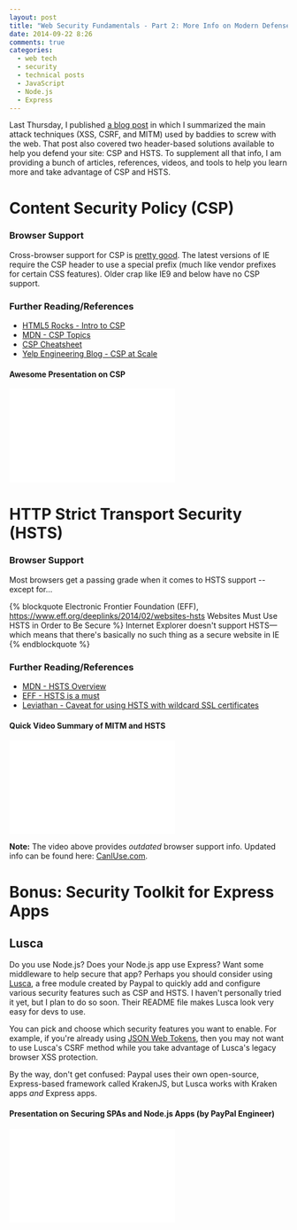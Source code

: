 ```yaml
---
layout: post
title: "Web Security Fundamentals - Part 2: More Info on Modern Defense"
date: 2014-09-22 8:26
comments: true
categories:
  - web tech
  - security
  - technical posts
  - JavaScript
  - Node.js
  - Express
---
```


Last Thursday, I published [a blog post](/blog/2014/09/18/web-security-fundamentals-by-google-peeps/) in which I summarized the main attack techniques (XSS, CSRF, and MITM) used by baddies to screw with the web. That post also covered two header-based solutions available to help you defend your site: CSP and HSTS. To supplement all that info, I am providing a bunch of articles, references, videos, and tools to help you learn more and take advantage of CSP and HSTS.

# Content Security Policy (CSP)

### Browser Support

Cross-browser support for CSP is [pretty good](http://caniuse.com/#feat=contentsecuritypolicy). The latest versions of IE require the CSP header to use a special prefix (much like vendor prefixes for certain CSS features). Older crap like IE9 and below have no CSP support.

### Further Reading/References

- [HTML5 Rocks - Intro to CSP](http://www.html5rocks.com/en/tutorials/security/content-security-policy/)
- [MDN - CSP Topics](https://developer.mozilla.org/en-US/docs/Web/Security/CSP)
- [CSP Cheatsheet](http://content-security-policy.com/)
- [Yelp Engineering Blog - CSP at Scale](http://engineeringblog.yelp.com/2014/09/csp_reports_at_scale.html)

#### Awesome Presentation on CSP
<iframe width="300" height="169" src="//www.youtube-nocookie.com/embed/pocsv39pNXA" frameborder="0" allowfullscreen></iframe>

# HTTP Strict Transport Security (HSTS)

### Browser Support

Most browsers get a passing grade when it comes to HSTS support --except for...

{% blockquote Electronic Frontier Foundation (EFF), https://www.eff.org/deeplinks/2014/02/websites-hsts Websites Must Use HSTS in Order to Be Secure %}
Internet Explorer doesn't support HSTS—which means that there's basically no such thing as a secure website in IE
{% endblockquote %}

### Further Reading/References

- [MDN - HSTS Overview](https://developer.mozilla.org/en-US/docs/Web/Security/HTTP_strict_transport_security)
- [EFF - HSTS is a must](https://www.eff.org/deeplinks/2014/02/websites-hsts)
- [Leviathan - Caveat for using HSTS with wildcard SSL certificates](https://www.leviathansecurity.com/blog/the-double-edged-sword-of-hsts-persistence-and-privacy/)

#### Quick Video Summary of MITM and HSTS

<iframe width="300" height="169" src="//www.youtube-nocookie.com/embed/zEV3HOuM_Vw" frameborder="0" allowfullscreen></iframe>

**Note:** The video above provides *outdated* browser support info. Updated info can be found here: [CanIUse.com](http://caniuse.com/#feat=stricttransportsecurity).

# Bonus: Security Toolkit for Express Apps

## Lusca

Do you use Node.js? Does your Node.js app use Express? Want some middleware to help secure that app? Perhaps you should consider using [Lusca](https://github.com/krakenjs/lusca), a free module created by Paypal to quickly add and configure various security features such as CSP and HSTS. I haven't personally tried it yet, but I plan to do so soon. Their README file makes Lusca look very easy for devs to use.

You can pick and choose which security features you want to enable. For example, if you're already using [JSON Web Tokens](http://angular-tips.com/blog/2014/05/json-web-tokens-introduction/), then you may not want to use Lusca's CSRF method while you take advantage of Lusca's legacy browser XSS protection.

By the way, don't get confused: Paypal uses their own open-source, Express-based framework called KrakenJS, but Lusca works with Kraken apps *and* Express apps.

#### Presentation on Securing SPAs and Node.js Apps (by PayPal Engineer)

<iframe width="300" height="169" src="//www.youtube-nocookie.com/embed/40-Ccq6b5lk" frameborder="0" allowfullscreen></iframe>
